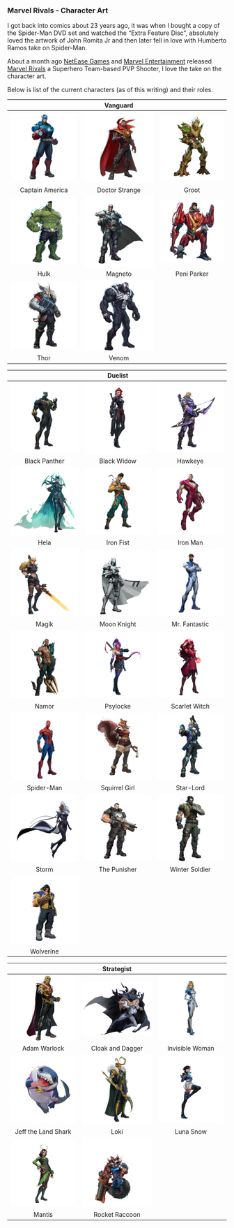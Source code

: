 ### Marvel Rivals - Character Art

I got back into comics about 23 years ago, it was when I bought a copy of the Spider-Man DVD set and watched the “Extra Feature Disc”, absolutely loved the artwork of John Romita Jr and then later fell in love with Humberto Ramos take on 
Spider-Man.

About a month ago [NetEase Games](https://www.neteasegames.com) and [Marvel Entertainment](https://www.marvel.com) released [Marvel Rivals](https://www.marvelrivals.com) a Superhero Team-based PVP Shooter, I love the take on the character art.

Below is list of the current characters (as of this writing) and their roles.




|                                                                                                 |                                          **Vanguard**                                         |                                                                                         |
|:-----------------------------------------------------------------------------------------------:|:---------------------------------------------------------------------------------------------:|:---------------------------------------------------------------------------------------:|
| ![Captain America](/assets/images/prj_marvelrivals/vanguard/Captain_America_Hero_Portrait.webp) | ![Doctor Strange](/assets/images/prj_marvelrivals/vanguard/Doctor_Strange_Hero_Portrait.webp) |       ![Groot](/assets/images/prj_marvelrivals/vanguard/Groot_Hero_Portrait.webp)       |
|                                         Captain America                                         |                                         Doctor Strange                                        |                                          Groot                                          |
|            ![Hulk](/assets/images/prj_marvelrivals/vanguard/Hulk_Hero_Portrait.webp)            |        ![Magneto](/assets/images/prj_marvelrivals/vanguard/Magneto_Hero_Portrait.webp)        | ![Peni Parker](/assets/images/prj_marvelrivals/vanguard/Peni_Parker_Hero_Portrait.webp) |
|                                               Hulk                                              |                                            Magneto                                            |                                       Peni Parker                                       |
|            ![Thor](/assets/images/prj_marvelrivals/vanguard/Thor_Hero_Portrait.webp)            |          ![Venom](/assets/images/prj_marvelrivals/vanguard/Venom_Hero_Portrait.webp)          |                                                                                         |
|                                               Thor                                              |                                             Venom                                             |                                                                                         |



|                                                                                             |                                         **Duelist**                                         |                                                                                               |
|:-------------------------------------------------------------------------------------------:|:-------------------------------------------------------------------------------------------:|:---------------------------------------------------------------------------------------------:|
| ![Black Panther](/assets/images/prj_marvelrivals/duellist/Black_Panther_Hero_Portrait.webp) |   ![Black Widow](/assets/images/prj_marvelrivals/duellist/Black_Widow_Hero_Portrait.webp)   |        ![Hawkeye](/assets/images/prj_marvelrivals/duellist/Hawkeye_Hero_Portrait.webp)        |
|                                        Black Panther                                        |                                         Black Widow                                         |                                            Hawkeye                                            |
|          ![Hela](/assets/images/prj_marvelrivals/duellist/Hela_Hero_Portrait.webp)          |     ![Iron Fist](/assets/images/prj_marvelrivals/duellist/Iron_Fist_Hero_Portrait.webp)     |       ![Iron Man](/assets/images/prj_marvelrivals/duellist/Iron_Man_Hero_Portrait.webp)       |
|                                             Hela                                            |                                          Iron Fist                                          |                                            Iron Man                                           |
|         ![Magik](/assets/images/prj_marvelrivals/duellist/Magik_Hero_Portrait.webp)         |   ![Moon Knight](/assets/images/prj_marvelrivals/duellist/Moon_Knight_Hero_Portrait.webp)   |   ![Mr.Fantastic](/assets/images/prj_marvelrivals/duellist/Mr.Fantastic_Hero_Portrait.webp)   |
|                                            Magik                                            |                                         Moon Knight                                         |                                         Mr. Fantastic                                         |
|         ![Namor](/assets/images/prj_marvelrivals/duellist/Namor_Hero_Portrait.webp)         |      ![Psylocke](/assets/images/prj_marvelrivals/duellist/Psylocke_Hero_Portrait.webp)      |  ![Scarlet Witch](/assets/images/prj_marvelrivals/duellist/Scarlet_Witch_Hero_Portrait.webp)  |
|                                            Namor                                            |                                           Psylocke                                          |                                         Scarlet Witch                                         |
|    ![Spider-Man](/assets/images/prj_marvelrivals/duellist/Spider-Man_Hero_Portrait.webp)    | ![Squirrel Girl](/assets/images/prj_marvelrivals/duellist/Squirrel_Girl_Hero_Portrait.webp) |      ![Star-Lord](/assets/images/prj_marvelrivals/duellist/Star-Lord_Hero_Portrait.webp)      |
|                                          Spider-Man                                         |                                        Squirrel Girl                                        |                                           Star-Lord                                           |
|         ![Storm](/assets/images/prj_marvelrivals/duellist/Storm_Hero_Portrait.webp)         |  ![The Punisher](/assets/images/prj_marvelrivals/duellist/The_Punisher_Hero_Portrait.webp)  | ![Winter Soldier](/assets/images/prj_marvelrivals/duellist/Winter_Soldier_Hero_Portrait.webp) |
|                                            Storm                                            |                                         The Punisher                                        |                                         Winter Soldier                                        |
|     ![Wolverine](/assets/images/prj_marvelrivals/duellist/Wolverine_hero_portrait.webp)     |                                                                                             |                                                                                               |
|                                          Wolverine                                          |                                                                                             |                                                                                               |



|                                                                                                           |                                          **Strategist**                                         |                                                                                                 |
|:---------------------------------------------------------------------------------------------------------:|:-----------------------------------------------------------------------------------------------:|:-----------------------------------------------------------------------------------------------:|
|        ![Adam Warlock](/assets/images/prj_marvelrivals/strategist/Adam_Warlock_Hero_Portrait.webp)        |   ![Cloak Dagger](/assets/images/prj_marvelrivals/strategist/Cloak_Dagger_Hero_Portrait.webp)   | ![InvisibleWoman](/assets/images/prj_marvelrivals/strategist/InvisibleWoman_Hero_Portrait.webp) |
|                                                Adam Warlock                                               |                                         Cloak and Dagger                                        |                                         Invisible Woman                                         |
| ![Jeff the Land Shark](/assets/images/prj_marvelrivals/strategist/Jeff_the_Land_Shark_Hero_Portrait.webp) |           ![Loki](/assets/images/prj_marvelrivals/strategist/Loki_Hero_Portrait.webp)           |      ![Luna Snow](/assets/images/prj_marvelrivals/strategist/Luna_Snow_Hero_Portrait.webp)      |
|                                            Jeff the Land Shark                                            |                                               Loki                                              |                                            Luna Snow                                            |
|              ![Mantis](/assets/images/prj_marvelrivals/strategist/Mantis_Hero_Portrait.webp)              | ![Rocket Raccoon](/assets/images/prj_marvelrivals/strategist/Rocket_Raccoon_Hero_Portrait.webp) |                                                                                                 |
|                                                   Mantis                                                  |                                          Rocket Raccoon                                         |                                                                                                 |
